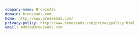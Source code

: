 ```yaml
---
company-name: BreezeAds
domain: breezeads.com
home: http://www.breezeads.com/
privacy-policy: http://www.breezeads.com/privacypolicy.html
email: Admin@BreezeAds.com
---
```




